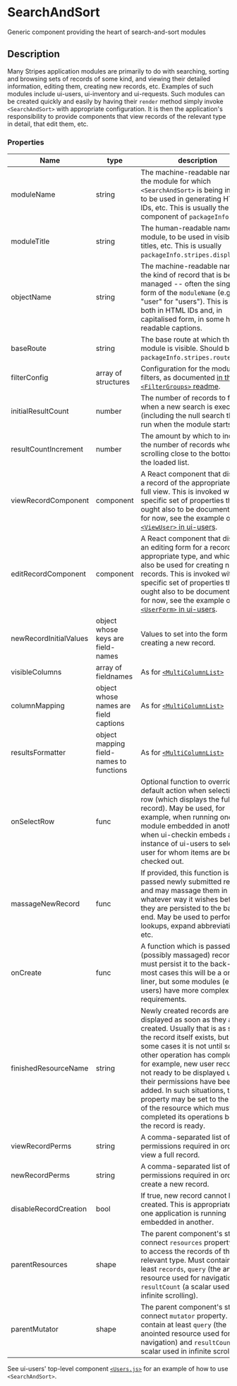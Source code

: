 # SearchAndSort

Generic component providing the heart of search-and-sort modules

## Description

Many Stripes application modules are primarily to do with searching, sorting and browsing sets of records of some kind, and viewing their detailed information, editing them, creating new records, etc. Examples of such modules include ui-users, ui-inventory and ui-requests. Such modules can be created quickly and easily by having their `render` method simply invoke `<SearchAndSort>` with appropriate configuration. It is then the application's responsibility to provide components that view records of the relevant type in detail, that edit them, etc.

### Properties

Name | type | description
--- | --- | ---
moduleName | string | The machine-readable name of the module for which `<SearchAndSort>` is being invoked, to be used in generating HTML IDs, etc. This is usually the last component of `packageInfo.name`.
moduleTitle | string | The human-readable name of the module, to be used in visible titles, etc. This is usually `packageInfo.stripes.displayName`.
objectName | string | The machine-readable name of the kind of record that is being managed -- often the singular form of the `moduleName` (e.g. "user" for "users"). This is used both in HTML IDs and, in capitalised form, in some human-readable captions.
baseRoute | string | The base route at which the module is visible. Should be set to `packageInfo.stripes.route`.
filterConfig | array of structures | Configuration for the module's filters, as documented [in the `<FilterGroups>` readme](https://github.com/folio-org/stripes-components/tree/master/lib/FilterGroups#filter-configuration).
initialResultCount | number | The number of records to fetch when a new search is executed (including the null search that is run when the module starts).
resultCountIncrement | number | The amount by which to increase the number of records when scrolling close to the bottom of the loaded list.
viewRecordComponent | component | A React component that displays a record of the appropriate type in full view. This is invoked with a specific set of properties that ought also to be documented, but for now, see the example of [`<ViewUser>` in ui-users](https://github.com/folio-org/ui-users/blob/master/ViewUser.js).
editRecordComponent | component | A React component that displays an editing form for a record of the appropriate type, and which can also be used for creating new records. This is invoked with a specific set of properties that ought also to be documented, but for now, see the example of [`<UserForm>` in ui-users](https://github.com/folio-org/ui-users/blob/master/UserForm.js).
newRecordInitialValues | object whose keys are field-names | Values to set into the form when creating a new record.
visibleColumns | array of fieldnames | As for [`<MultiColumnList>`](https://github.com/folio-org/stripes-components/blob/master/lib/MultiColumnList/readme.md)
columnMapping | object whose names are field captions | As for [`<MultiColumnList>`](https://github.com/folio-org/stripes-components/blob/master/lib/MultiColumnList/readme.md)
resultsFormatter | object mapping field-names to functions | As for [`<MultiColumnList>`](https://github.com/folio-org/stripes-components/blob/master/lib/MultiColumnList/readme.md)
onSelectRow | func | Optional function to override the default action when selecting a row (which displays the full record). May be used, for example, when running one module embedded in another, as when ui-checkin embeds an instance of ui-users to select the user for whom items are being checked out.
massageNewRecord | func | If provided, this function is passed newly submitted records and may massage them in whatever way it wishes before they are persisted to the back-end. May be used to perform lookups, expand abbreviations, etc.
onCreate | func | A function which is passed the (possibly massaged) record, and must persist it to the back-end. In most cases this will be a one-liner, but some modules (e.g. ui-users) have more complex requirements.
finishedResourceName | string | Newly created records are displayed as soon as they are created. Usually that is as soon as the record itself exists, but in some cases it is not until some other operation has completed -- for example, new user records are not ready to be displayed until their permissions have been added. In such situations, this property may be set to the name of the resource which must have completed its operations before the record is ready.
viewRecordPerms | string | A comma-separated list of the permissions required in order to view a full record.
newRecordPerms | string | A comma-separated list of the permissions required in order to create a new record.
disableRecordCreation | bool | If true, new record cannot be created. This is appropriate when one application is running embedded in another.
parentResources | shape | The parent component's stripes-connect `resources` property, used to access the records of the relevant type. Must contain at least `records`, `query` (the anointed resource used for navigation) and `resultCount` (a scalar used in infinite scrolling).
parentMutator | shape | The parent component's stripes-connect `mutator` property. Must contain at least `query` (the anointed resource used for navigation) and `resultCount` (a scalar used in infinite scrolling).

See ui-users' top-level component [`<Users.js>`](https://github.com/folio-org/ui-users/blob/master/Users.js) for an example of how to use `<SearchAndSort>`.

